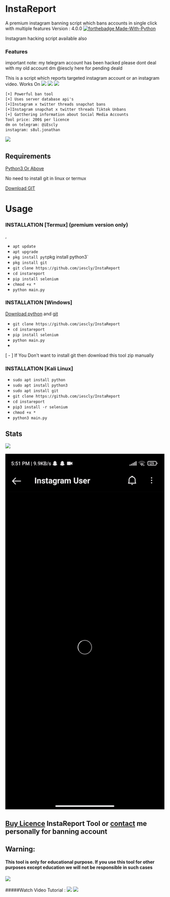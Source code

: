 # InstaReport
A premium instagram banning script which bans accounts in single click with multiple features 
Version : 4.0.0
[![forthebadge Made-With-Python](http://ForTheBadge.com/images/badges/made-with-python.svg)](https://www.python.org/)
  
  
  
  
  Instagram hacking script available also

### Features

important note: my telegram account has been hacked please dont deal with my old account    dm @iescly here for pending deald 


This is a script which reports targeted instagram account or an instagram video. 
Works On
<a href="https://t.me/iEscly"><img src="https://img.shields.io/badge/Android-3DDC84?style=for-the-badge&logo=android&logoColor=white"></a>
<a href="https://t.me/iEscly"><img src="https://img.shields.io/badge/Windows-0078D6?style=for-the-badge&logo=windows&logoColor=white"></a>
<a href="https://t.me/iEscly"><img src="https://img.shields.io/badge/-kali%20linux-lightgrey"></a>
```
[+] Powerful ban tool 
[+] Uses server database api's
[+]Instagram x twitter threads snapchat bans
[+]Instagram snapchat x twitter threads Tiktok Unbans
[+] Gatthering information about Social Media Accounts 
Tool price: 200$ per licence
dm on telegram: @iEscly
instagram: s8ul.jonathan
```



<a href="https://telegram.dog/iEscly"><img src="https://img.shields.io/badge/Telegram-2CA5E0?style=for-the-badge&logo=telegram&logoColor=white"></a>

## Requirements
[Python3 Or Above](https://www.python.org/downloads/)

No need to install git in linux or termux

[Download GIT](https://git-scm.com/downloads)

# Usage 


### INSTALLATION [Termux] (premium version only) 
,
* `apt update`
* `apt upgrade`
* `pkg install pyt`pkg install python3`
* `pkg install git`
* `git clone https://github.com/iescly/InstaReport`
* `cd instareport`
* `pip install selenium`
* `chmod +x *`
* `python main.py`

### INSTALLATION [Windows]
[Download python](https://www.python.org/downloads/) and [git](https://git-scm.com/downloads)

* `git clone https://github.com/iescly/InstaReport`
* `cd instareport`
* `pip install selenium`
* `python main.py`
* 
[ - ] If You Don't want to install git then download this tool zip manually

### INSTALLATION [Kali Linux]

* `sudo apt install python`
* `sudo apt install python3`
* `sudo apt install git`
* `git clone https://github.com/iescly/InstaReport`
* `cd instareport`
* `pip3 install -r selenium`
* `chmod +x *`
* `python3 main.py`

## Stats
<a href="https://github.com/iescly/InstaReport"><img src="https://github-readme-stats.vercel.app/api?username=iescly&theme=blue-green"></a>

<p align="left">
  <a href="">
    <img src="/assets/instareport.gif" width="500px" style="display: inline-block;">
  </a>
</p>


## **[Buy Licence](https://telegram.dog/iescly) InstaReport Tool or [contact](https://t.me/iEscly) me personally for banning account**


## Warning:
#### This tool is only for educational purpose. If you use this tool for other purposes except education we will not be responsible in such cases 
<a href="https://t.me/iEscly"><img src="https://img.shields.io/badge/Telegram-2CA5E0?style=for-the-badge&logo=telegram&logoColor=white"></a>

#####Watch Video Tutorial : 
<a href="https://t.me/iEscly"><img src="https://img.shields.io/badge/Video%20Tutorial-red.svg?logo=Youtube"></a>
<a href="https://t.me/instagramBanFre"><img src="https://img.shields.io/badge/Reprt%20Bugs-greeen.svg?logo=Bugs"></a>
